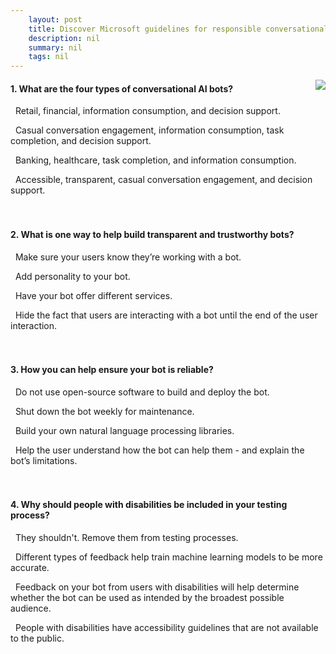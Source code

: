 ```yaml
---
    layout: post
    title: Discover Microsoft guidelines for responsible conversational AI development 
    description: nil
    summary: nil
    tags: nil
---
```



 <a target="_blank" href="https://docs.microsoft.com/en-us/learn/modules/responsible-conversational-ai/7-knowledge-check/"><i class="fas fa-external-link-alt"></i> </a>
 <img align="right" src="https://docs.microsoft.com/en-us/learn/achievements/responsible-conversational-ai.svg">
####  1. What are the four types of conversational AI bots?


<i class='far fa-square'></i> &nbsp;&nbsp;Retail, financial, information consumption, and decision support.

<i class='fas fa-check-square' style='color: Dodgerblue;'></i> &nbsp;&nbsp;Casual conversation engagement, information consumption, task completion, and decision support.

<i class='far fa-square'></i> &nbsp;&nbsp;Banking, healthcare, task completion, and information consumption.

<i class='far fa-square'></i> &nbsp;&nbsp;Accessible, transparent, casual conversation engagement, and decision support.
<br />
<br />
<br />

####  2. What is one way to help build transparent and trustworthy bots?


<i class='fas fa-check-square' style='color: Dodgerblue;'></i> &nbsp;&nbsp;Make sure your users know they’re working with a bot.

<i class='far fa-square'></i> &nbsp;&nbsp;Add personality to your bot.

<i class='far fa-square'></i> &nbsp;&nbsp;Have your bot offer different services.

<i class='far fa-square'></i> &nbsp;&nbsp;Hide the fact that users are interacting with a bot until the end of the user interaction.
<br />
<br />
<br />

####  3. How you can help ensure your bot is reliable?


<i class='far fa-square'></i> &nbsp;&nbsp;Do not use open-source software to build and deploy the bot.

<i class='far fa-square'></i> &nbsp;&nbsp;Shut down the bot weekly for maintenance.

<i class='far fa-square'></i> &nbsp;&nbsp;Build your own natural language processing libraries.

<i class='fas fa-check-square' style='color: Dodgerblue;'></i> &nbsp;&nbsp;Help the user understand how the bot can help them - and explain the bot’s limitations.
<br />
<br />
<br />

####  4. Why should people with disabilities be included in your testing process?


<i class='far fa-square'></i> &nbsp;&nbsp;They shouldn't. Remove them from testing processes.

<i class='far fa-square'></i> &nbsp;&nbsp;Different types of feedback help train machine learning models to be more accurate.

<i class='fas fa-check-square' style='color: Dodgerblue;'></i> &nbsp;&nbsp;Feedback on your bot from users with disabilities will help determine whether the bot can be used as intended by the broadest possible audience.

<i class='far fa-square'></i> &nbsp;&nbsp;People with disabilities have accessibility guidelines that are not available to the public.
<br />
<br />
<br />
